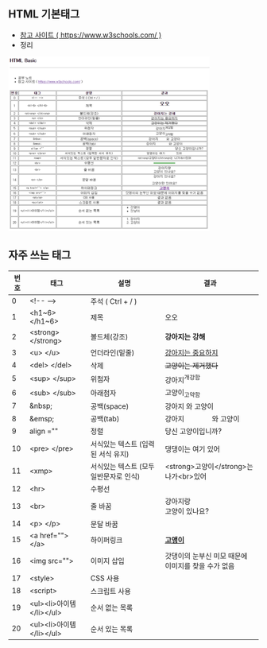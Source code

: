 ## HTML 기본태그

* [참고 사이트 ( https://www.w3schools.com/ )]( https://www.w3schools.com/ )
* 정리

<img src="images/image-20200902004733025.png" alt="image-20200902004733025" style="zoom:80%;" />



## 자주 쓰는 태그



| 번호 | 태그                                             | 설명                                   | 결과                                                     |
| ---- | ------------------------------------------------ | -------------------------------------- | -------------------------------------------------------- |
| 0    | &lt;!-- --&gt;                                   | 주석 ( Ctrl + / )                      |                                                          |
| 1    | &lt;h1~6&gt; &lt;/h1~6&gt;                       | 제목                                   | 오오                                                     |
| 2    | &lt;strong&gt; &lt;/strong&gt;                   | 볼드체(강조)                           | **강아지는 강해**                                        |
| 3    | &lt;u&gt; &lt;/u&gt;                             | 언더라인(밑줄)                         | <u>강아지는 중요하지</u>                                 |
| 4    | &lt;del&gt; &lt;/del&gt;                         | 삭제                                   | ~~고양이는 제거했다~~                                    |
| 5    | &lt;sup&gt; &lt;/sup&gt;                         | 위첨자                                 | 강아지<sup>개강함</sup>                                  |
| 6    | &lt;sub&gt; &lt;/sub&gt;                         | 아래첨자                               | 고양이<sub>고약함</sub>                                  |
| 7    | &amp;nbsp;                                       | 공백(space)                            | 강아지   와 고양이                                       |
| 8    | &amp;emsp;                                       | 공백(tab)                              | 강아지    와 고양이                                      |
| 9    | align =""                                        | 정렬                                   | 당신 고양이입니까?                                       |
| 10   | &lt;pre&gt; &lt;/pre&gt;                         | 서식있는 텍스트 (입력된 서식 유지)     | 댕댕이는 여기        있어                                |
| 11   | &lt;xmp&gt;                                      | 서식있는 텍스트 (모두 일반문자로 인식) | &lt;strong&gt;고양이&lt;/strong&gt;는 나가&lt;br&gt;있어 |
| 12   | &lt;hr&gt;                                       | 수평선                                 |                                                          |
| 13   | &lt;br&gt;                                       | 줄 바꿈                                | 강아지랑<br>고양이 있나요?                               |
| 14   | &lt;p&gt; &lt;/p&gt;                             | 문달 바꿈                              |                                                          |
| 15   | &lt;a href=""&gt; &lt;/a&gt;                     | 하이퍼링크                             | [**고앵이**](https://namu.wiki/w/고양이)                 |
| 16   | &lt;img src=""&gt;                               | 이미지 삽입                            | 갓댕이의 눈부신 미모 때문에 이미지를 찾을 수가 없음      |
| 17   | &lt;style&gt;                                    | CSS 사용                               |                                                          |
| 18   | &lt;script&gt;                                   | 스크립트 사용                          |                                                          |
| 19   | &lt;ul&gt;&lt;li&gt;아이템&lt;/li&gt;&lt;/ul&gt; | 순서 없는 목록                         |                                                          |
| 20   | &lt;ul&gt;&lt;li&gt;아이템&lt;/li&gt;&lt;/ul&gt; | 순서 있는 목록                         |                                                          |

